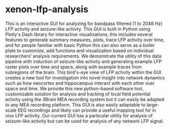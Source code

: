 # xenon-lfp-analysis
This is an interactive GUI for analyzing for bandpass filtered (1 to 2048 Hz) LFP activity and seizure-like actiivty. This GUI is built in Python using Plotly's Dash library for interactive visualizations, this includes several features to generate summary measures, plots, trace LFP activity over time, and for people familiar with basic Python this can also serve as a boiler plate to customize, add functions and visualization based on individual researchers’ analysis requirements. We demonstrate the utility of this data pipeline with induction of seizure-like activity and generating example LFP raster plots over time and space, along with example traces from subregions of the brain. This bird's-eye view of LFP activity within the GUI creates a new tool for investigation into novel insight into network dynamics such as how neocortex and hippocampus interact with each other over space and time. We provide this new python-based software tool, customizable solution for analysis and tracking of local field potential activity using the 3Brain MEA recording system but it can easily be adapted to any MEA recording platform. This GUI is also easily adaptable to large-scale EEG recordings and likely can provide a useful mapping tool for in vivo LFP activity.  Our current GUI has a particular utility for analysis of seizure-like activity but can be used for analysis of any network LFP signal. 

